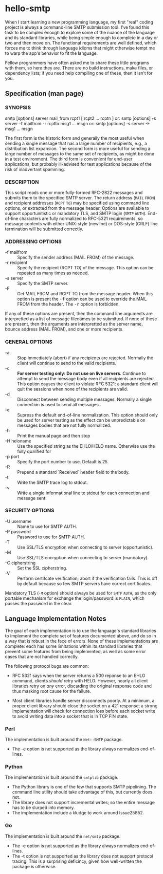 # hello-smtp
When I start learning a new programming language, my first "real" coding project is always a command-line SMTP submission tool. I've found this task to be complex enough to explore some of the nuance of the language and its standard libraries, while being simple enough to complete in a day or two and then move on. The functional requirements are well defined, which forces me to think through language idioms that might otherwise tempt me to warp the app's behavior to fit the language.

Fellow programmers have often asked me to share these little programs with them, so here they are. There are no build instructions, make files, or dependency lists; if you need help compiling one of these, then it isn't for you.

## Specification (man page)

### SYNOPSIS
   smtp [options] server mail_from rcpt1 [ rcpt2 ... rcptn ]
or:
   smtp [options] -s server -f mailfrom -r rcptto msg1 ... msgn
or:
   smtp [options] -s server -F msg1 ... msgn

The first form is the historic form and generally the most useful when
sending a single message that has a large number of recipients, e.g., a
distribution list expansion.  The second form is more useful for sending
a large number of messages to the same set of recipients, as might be
done in a test environment.  The third form is convenient for end-user
applications, but probably ill-advised for test applications because of the
risk of inadvertant spamming.

### DESCRIPTION
This script reads one or more fully-formed RFC-2822 messages and submits
them to the specified SMTP server.  The return address (`MAIL` `FROM`)
and recipient addresses (`RCPT` `TO`) may be specified using command line
options, or extracted from the message header.  Options are available
to support opportunitistic or mandatory TLS, and SMTP login (`SMTP` `AUTH`).
End-of-line characters are fully normalized to RFC-5321 requirements, so
message contents with either UNIX-style (newline) or DOS-style (CRLF) line
termination will be submitted correctly.

### ADDRESSING OPTIONS

<DL>
<DT>-f mailfrom
<DD>Specify the sender address (MAIL FROM) of the message.

<DT>-r recipient
<DD>Specify the recipient (RCPT TO) of the message. This option can be repeated as many times as needed.

<DT>-s server
<DD>Specify the SMTP server.

<DT>-F
<DD>Get MAIL FROM and RCPT TO from the message header. When this option is present the
  <TT>-f</TT> option can be used to override the MAIL FROM from the header. The <TT>-r</TT>
  option is forbidden.
</DL>

If any of these options are present, then the command line arguments are
interpretted as a list of message filenames to be submitted.  If none of
these are present, then the arguments are interpretted as the server name,
bounce address (MAIL FROM), and one or more recipients.

### GENERAL OPTIONS

<DL>
<DT>-a
<DD>Stop immediately (abort) if any recipients are rejected.  Normally the
   client will continue to send to the valid recipients.

<DT>-c
<DD><B>For server testing only: Do not use on live servers.</B>
   Continue to attempt to send the message body even if all recipients are rejected.
   This option causes the client to violate RFC 5321; a standard client will quit
   the sessions when none of the recipients are valid.
   
<DT>-d
<DD>Disconnect between sending multiple messages.
   Normally a single connection is used to send all messages.

<DT>-e
<DD>Supress the default end-of-line normalization. This option should only be used
   for server testing as the effect can be unpredictable on messages bodies that are not
   fully normalized.
  
<DT>-h
<DD>Print the manual page and then stop

<DT>-H heloname
<DD>Use the specified string as the EHLO/HELO name.  Otherwise use the fully
    qualified for

<DT>-p port
<DD>Specify the port number to use. Default is 25.

<DT>-R
<DD>Prepend a standard `Received` header field to the body.

<DT>-t
<DD>Write the SMTP trace log to stdout.
  
<DT>-v
<DD>Write a single informational line to stdout for each connection and message sent.
</DL>

### SECURITY OPTIONS
<DL>
<DT>-U username
<DD>Name to use for SMTP AUTH.

<DT>-P password
<DD>Password to use for SMTP AUTH.

<DT>-T
<DD>Use SSL/TLS encryption when connecting to server (opportunistic).

<DT>-M
<DD>Use SSL/TLS encryption when connecting to server (mandatory).

<DT>-C cipherstring
<DD>Set the SSL cipherstring.
  
<DT>-V
<DD>Perform certifcate verification; abort if the verification fails. This is off by
  default because so few SMTP servers have correct certificates.
</DL>
  
Mandatory TLS (`-M` option) should always be used for `SMTP` `AUTH`, as the only portable mechanism
for exchange the login/password is `PLAIN`, which passes the password in the clear.

## Language Implementation Notes

The goal of each implementation is to use the language's standard libraries to
implement the complete set of features documented above, and do so in a way that is
robust in the face of errors. None of these implementations are complete: each
has some limitations within its standard libraries that prevent some features
from being implemented, as well as some error cases that are not handled correctly.

The following protocol bugs are common:

* RFC 5321 says when the server returns a 500 reponse to an EHLO command, clients _should_ retry with HELO.
  However, nearly all client libraries retry on _any_ error, discarding the original response code and thus masking
  root cause for the failure.
  
* Most client libraries handle server disconnects poorly. At a minimum, a proper client library should close
  the socket on a 421 response; a strong implementation will check for connection loss before each socket write
  to avoid writing data into a socket that is in TCP FIN state.

### Perl
The implementation is built around the `Net::SMTP` package.

* The -e option is not supported as the library always normalizes end-of-lines.

### Python
The implementation is built around the `smtplib` package.

* The Python library is one of the few that supports SMTP pipelining. The command line utility should take advantage of this, but currently does not.
* The library does not support incremental writes; so the entire message has to be slurped into memory.
* The implementation include a kludge to work around Issue25852.

### Go
The implementation is built around the `net/smtp` package.

* The -e option is not supported as the library always normalizes end-of-lines.
* The -t option is not supported as the library does not support protocol tracing. This is a surprising deficincy, given how well-written the package is otherwise.
